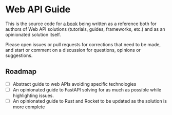# Web API Guide

This is the source code for [a book](https://dbanty.github.io/web-api-guide/) being written as a reference both for authors of Web API solutions (tutorials, guides, frameworks, etc.) and as an opinionated solution itself.

Please open issues or pull requests for corrections that need to be made, and start or comment on a discussion for questions, opinions or suggestions.

## Roadmap

- [ ] Abstract guide to web APIs avoiding specific technologies
- [ ] An opinionated guide to FastAPI solving for as much as possible while highlighting issues.
- [ ] An opinionated guide to Rust and Rocket to be updated as the solution is more complete

